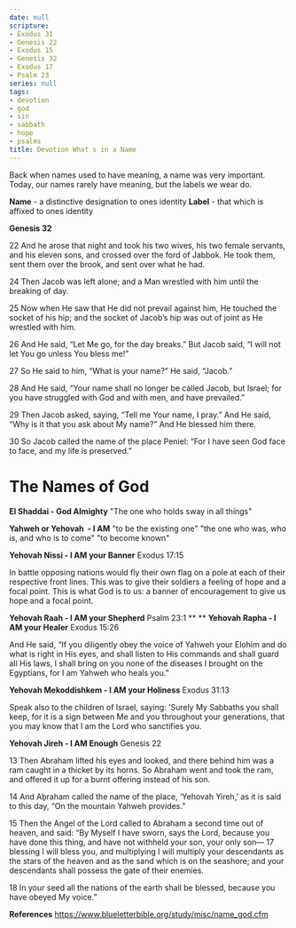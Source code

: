 ```yaml
---
date: null
scripture:
- Exodus 31
- Genesis 22
- Exodus 15
- Genesis 32
- Exodus 17
- Psalm 23
series: null
tags:
- devotion
- god
- sin
- sabbath
- hope
- psalms
title: Devotion What s in a Name
---
```



Back when names used to have meaning, a name was very important. Today, our names rarely have meaning, but the labels we wear do.

**Name** - a distinctive designation to ones identity
**Label** - that which is affixed to ones identity

**Genesis 32**

22 And he arose that night and took his two wives, his two female servants, and his eleven sons, and crossed over the ford of Jabbok. He took them, sent them over the brook, and sent over what he had.

24 Then Jacob was left alone; and a Man wrestled with him until the breaking of day.

25 Now when He saw that He did not prevail against him, He touched the socket of his hip; and the socket of Jacob’s hip was out of joint as He wrestled with him.

26 And He said, “Let Me go, for the day breaks.” But Jacob said, “I will not let You go unless You bless me!”

27 So He said to him, “What is your name?” He said, “Jacob.”

28 And He said, “Your name shall no longer be called Jacob, but Israel; for you have struggled with God and with men, and have prevailed.”

29 Then Jacob asked, saying, “Tell me Your name, I pray.” And He said, “Why is it that you ask about My name?” And He blessed him there.

30 So Jacob called the name of the place Peniel: “For I have seen God face to face, and my life is preserved.”

# **The Names of God**

**El Shaddai - God Almighty**
"The one who holds sway in all things"

**Yahweh or Yehovah  - I AM**
"to be the existing one"
"the one who was, who is, and who is to come"
"to become known"

**Yehovah Nissi - I AM your Banner**
Exodus 17:15

In battle opposing nations would fly their own flag on a pole at each of their respective front lines. This was to give their soldiers a feeling of hope and a focal point. This is what God is to us: a banner of encouragement to give us hope and a focal point.

**Yehovah Raah - I AM your Shepherd**
Psalm 23:1
**
**
**Yehovah Rapha - I AM your Healer**
Exodus 15:26

And He said, “If you diligently obey the voice of Yahweh your Elohim and do what is right in His eyes, and shall listen to His commands and shall guard all His laws, I shall bring on you none of the diseases I brought on the Egyptians, for I am Yahweh who heals you.”

**Yehovah Mekoddishkem - I AM your Holiness**
Exodus 31:13

Speak also to the children of Israel, saying: ‘Surely My Sabbaths you shall keep, for it is a sign between Me and you throughout your generations, that you may know that I am the Lord who sanctifies you.

**Yehovah Jireh - I AM Enough**
Genesis 22

13 Then Abraham lifted his eyes and looked, and there behind him was a ram caught in a thicket by its horns. So Abraham went and took the ram, and offered it up for a burnt offering instead of his son.

14 And Aḇraham called the name of the place, ‘Yehovah Yireh,’ as it is said to this day, “On the mountain Yahweh provides.”

15 Then the Angel of the Lord called to Abraham a second time out of heaven, and said: “By Myself I have sworn, says the Lord, because you have done this thing, and have not withheld your son, your only son— 17 blessing I will bless you, and multiplying I will multiply your descendants as the stars of the heaven and as the sand which is on the seashore; and your descendants shall possess the gate of their enemies.

18 In your seed all the nations of the earth shall be blessed, because you have obeyed My voice.”

**References**
https://www.blueletterbible.org/study/misc/name_god.cfm